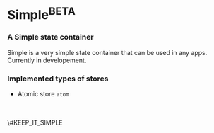 # Simple<sup>BETA</sup>
### A Simple state container
Simple is a very simple state container that can be used in any apps. Currently in developement.
### Implemented types of stores
- Atomic store `atom`
<br />
<br />
\#KEEP_IT_SIMPLE